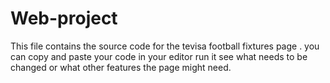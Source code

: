 # Web-project
This file contains the source code for the tevisa football fixtures page .
you can copy and paste your code in your editor run it see what needs to be changed or what other features the page might need.
